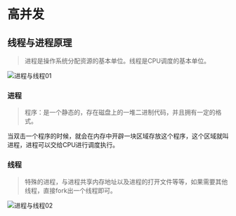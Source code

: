 # 高并发

## 线程与进程原理

> 进程是操作系统分配资源的基本单位。线程是CPU调度的基本单位。

![进程与线程01](/images/进程与线程01.png)

### 进程

> 程序：是一个静态的，存在磁盘上的一堆二进制代码，并且拥有一定的格式。

当双击一个程序的时候，就会在内存中开辟一块区域存放这个程序，这个区域就叫进程，进程可以交给CPU进行调度执行。

### 线程

> 特殊的进程，与进程共享内存地址以及进程的打开文件等等，如果需要其他线程，直接fork出一个线程即可。

![进程与线程02](/images/进程与线程02.png)

